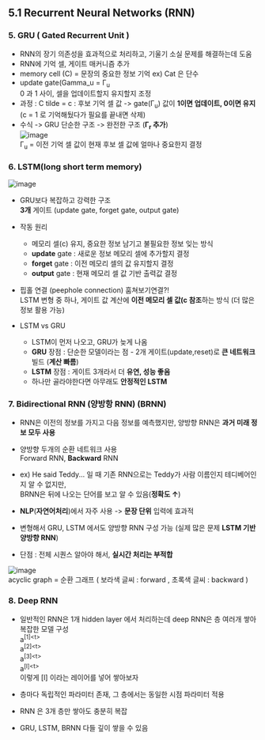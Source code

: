 ## 5.1 Recurrent Neural Networks (RNN)

### 5. GRU ( Gated Recurrent Unit )

- RNN의 장기 의존성을 효과적으로 처리하고, 기울기 소실 문제를 해결하는데 도움
- RNN에 기억 셀, 게이트 매커니즘 추가
- memory cell (C) = 문장의 중요한 정보 기억 ex) Cat 은 단수
- update gate(Gamma_u = Γ<sub>u</sub>  
  0 과 1 사이, 셀을 업데이트할지 유지할지 조정
- 과정 : C tilde = c<sub><t></sub> : 후보 기억 셀 값 -> gate(Γ<sub>u</sub>) 값이 **1이면 업데이트, 0이면 유지**  
  (c<t> = 1 로 기억해뒀다가 필요를 끝내면 삭제)
- 수식 -> GRU 단순한 구조 -> 완전한 구조 (**Γ<sub>r</sub> 추가**)  
  ![image](https://github.com/user-attachments/assets/9d2f7cea-c100-4936-8851-b107dd5fa789)  
  Γ<sub>u</sub> = 이전 기억 셀 값이 현재 후보 셀 값에 얼마나 중요한지 결정

### 6. LSTM(long short term memory)
![image](https://github.com/user-attachments/assets/fc821033-5b03-4746-b8d0-0ad1e0eb814f)
- GRU보다 복잡하고 강력한 구조  
  **3개** 게이트 (update gate, forget gate, output gate)
- 작동 원리
  - 메모리 셀(c) 유지, 중요한 정보 남기고 불필요한 정보 잊는 방식
  - **update** gate : 새로운 정보 메모리 셀에 추가할지 결정
  - **forget** gate : 이전 메모리 셀의 값 유지할지 결정
  - **output** gate : 현재 메모리 셀 값 기반 출력값 결정

- 핍홀 연결 (peephole connection) 훔쳐보기연결?!  
  LSTM 변형 중 하나, 게이트 값 계산에 **이전 메모리 셀 값(c<sup><t-1></sup> 참조**하는 방식 (더 많은 정보 활용 가능)

- LSTM vs GRU
  - LSTM이 먼저 나오고, GRU가 늦게 나옴
  - **GRU** 장점 : 단순한 모델이라는 점 - 2개 게이트(update,reset)로 **큰 네트워크** 빌드 (**계산 빠름**)
  - **LSTM** 장점 : 게이트 3개라서 더 **유연, 성능 좋음**
  - 하나만 골라야한다면 아무래도 **안정적인 LSTM**
 
### 7. Bidirectional RNN (양방항 RNN) (BRNN)

- RNN은 이전의 정보를 가지고 다음 정보를 예측했지만, 양방향 RNN은 **과거 미래 정보 모두 사용**
- 양방향 두개의 순환 네트워크 사용  
  Forward RNN, **Backward** RNN  
- ex) He said Teddy... 일 때 기존 RNN으로는 Teddy가 사람 이름인지 테디베어인지 알 수 없지만,  
  BRNN은 뒤에 나오는 단어를 보고 알 수 있음(**정확도 ↑**)

- **NLP**(**자연어처리**)에서 자주 사용 -> **문장 단위** 입력에 효과적
- 변형해서 GRU, LSTM 에서도 양방향 RNN 구성 가능 (실제 많은 문제 **LSTM 기반 양방향 RNN**)
- 단점 : 전체 시퀀스 알아야 해서, **실시간 처리는 부적합**

![image](https://github.com/user-attachments/assets/6a9ca03b-528a-414b-9607-bd7dfcbffe3a)  
acyclic graph = 순환 그래프 ( 보라색 글씨 : forward , 초록색 글씨 : backward )


### 8. Deep RNN

- 일반적인 RNN은 1개 hidden layer 에서 처리하는데 deep RNN은 층 여러개 쌓아 복잡한 모델 구성  
  a<sup>[1]&lt;t&gt;</sup>  
  a<sup>[2]&lt;t&gt;</sup>  
  a<sup>[3]&lt;t&gt;</sup>  
  a<sup>[l]&lt;t&gt;</sup>  
이렇게 [l] 이라는 레이어를 넣어 쌓아보자

- 층마다 독립적인 파라미터 존재, 그 층에서는 동일한 시점 파라미터 적용
- RNN 은 3개 층만 쌓아도 충분히 복잡
- GRU, LSTM, BRNN 다들 깊이 쌓을 수 있음
